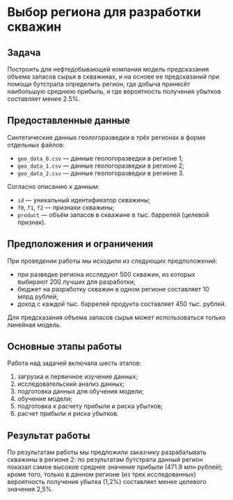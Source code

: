 # Выбор региона для разработки скважин

## Задача

Построить для нефтедобывающей компании модель предсказания объема запасов сырья в скважинах, и на основе ее предсказаний при помощи бутстрапа определить регион, где добыча принесёт наибольшую среднюю прибыль, и где вероятность получения убытков составляет менее 2.5%.

## Предоставленные данные

Синтетические данные геологоразведки в трёх регионах в форме отдельных файлов:

- `geo_data_0.csv` — данные геологоразведки в регионе 1;
- `geo_data_1.csv` — данные геологоразведки в регионе 2;
- `geo_data_2.csv` — данные геологоразведки в регионе 3.

Согласно описанию к данным:

- `id` — уникальный идентификатор скважины;
- `f0`, `f1`, `f2` — признаки скважины;
- `product` — объём запасов в скважине в тыс. баррелей (целевой признак).

## Предположения и ограничения

При проведении работы мы исходили из следующих предположений:

- при разведке региона исследуют 500 скважин, из которых выбирают 200 лучших для разработки;
- бюджет на разработку скважин в одном регионе составляет 10 млрд рублей;
- доход с каждой тыс. баррелей продукта составляет 450 тыс. рублей.

Для предсказания объема запасов сырья может использоваться только линейная модель.

## Основные этапы работы

Работа над задачей включала шесть этапов:

1. загрузка и первичное изучение данных;
2. исследовательский анализ данных;
3. подготовка данных для обучения модели;
4. обучение модели;
5. подготовка к расчету прибыли и риска убытков;
6. расчет прибыли и риска убытков.

## Результат работы

По результатам работы мы предложили заказчику разрабатывать скважины в регионе 2: по результатам бутстрапа данный регион показал самое высокое среднее значение прибыли (471.9 млн рублей); кроме того, только в данном регионе (из трех исследованных) вероятность получения убытка (1,2%) составляет менее целевого значения 2,5%.
